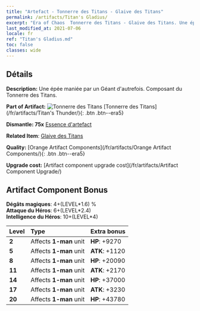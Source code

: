 ```yaml
---
title: "Artefact - Tonnerre des Titans - Glaive des Titans"
permalink: /artifacts/Titan's Gladius/
excerpt: "Era of Chaos  Tonnerre des Titans - Glaive des Titans. Une épée maniée par un Géant d'autrefois. Composant du Tonnerre des Titans."
last_modified_at: 2021-07-06
locale: fr
ref: "Titan's Gladius.md"
toc: false
classes: wide
---
```




## Détails

 **Description:** Une épée maniée par un Géant d'autrefois. Composant du Tonnerre des Titans.

 **Part of Artifact:** ![Tonnerre des Titans](/images/t/icon_artifact_42.png) [Tonnerre des Titans](/fr/artifacts/Titan's Thunder/){: .btn .btn--era5}

 **Dismantle: 75x** [Essence d'artefact](/ItemsFR/con_905/)

 **Related Item**: [Glaive des Titans](/ItemsFR/art_156/)

 **Quality:** [Orange Artifact Components](/fr/artifacts/Orange Artifact Components/){: .btn .btn--era5}

 **Upgrade cost:** [Artifact component upgrade cost](/fr/artifacts/Artifact Component Upgrade/)

## Artifact Component Bonus

  **Dégâts magiques**: 4+(LEVEL\*1.6) %<br/>**Attaque du Héros**: 6+(LEVEL\*2.4)<br/>**Intelligence du Héros**: 10+(LEVEL\*4)

  |  Level  | Type |    Extra bonus  | 
  |:--------|:-----|:----------------| 
  | **2** | Affects **1-man** unit | **HP**: +9270 | 
  | **5** | Affects **1-man** unit | **ATK**: +1120 | 
  | **8** | Affects **1-man** unit | **HP**: +20090 | 
  | **11** | Affects **1-man** unit | **ATK**: +2170 | 
  | **14** | Affects **1-man** unit | **HP**: +37000 | 
  | **17** | Affects **1-man** unit | **ATK**: +3230 | 
  | **20** | Affects **1-man** unit | **HP**: +43780 | 
